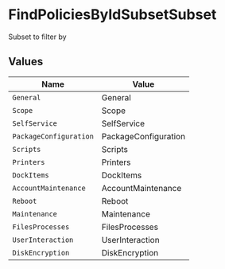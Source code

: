 # FindPoliciesByIdSubsetSubset

Subset to filter by


## Values

| Name                   | Value                  |
| ---------------------- | ---------------------- |
| `General`              | General                |
| `Scope`                | Scope                  |
| `SelfService`          | SelfService            |
| `PackageConfiguration` | PackageConfiguration   |
| `Scripts`              | Scripts                |
| `Printers`             | Printers               |
| `DockItems`            | DockItems              |
| `AccountMaintenance`   | AccountMaintenance     |
| `Reboot`               | Reboot                 |
| `Maintenance`          | Maintenance            |
| `FilesProcesses`       | FilesProcesses         |
| `UserInteraction`      | UserInteraction        |
| `DiskEncryption`       | DiskEncryption         |